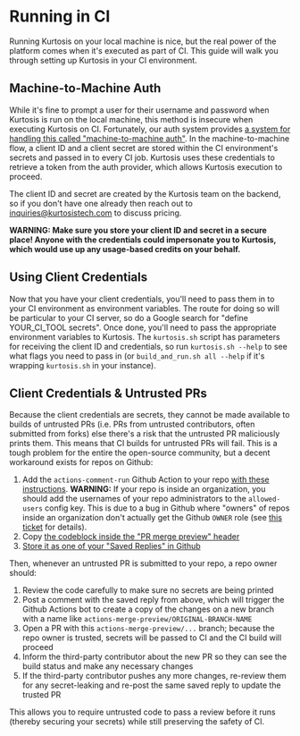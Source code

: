 Running in CI
=============
Running Kurtosis on your local machine is nice, but the real power of the platform comes when it's executed as part of CI. This guide will walk you through setting up Kurtosis in your CI environment.

Machine-to-Machine Auth
-----------------------
While it's fine to prompt a user for their username and password when Kurtosis is run on the local machine, this method is insecure when executing Kurtosis on CI. Fortunately, our auth system provides [a system for handling this called "machine-to-machine auth"](https://auth0.com/docs/flows/client-credentials-flow). In the machine-to-machine flow, a client ID and a client secret are stored within the CI environment's secrets and passed in to every CI job. Kurtosis uses these credentials to retrieve a token from the auth provider, which allows Kurtosis execution to proceed.

The client ID and secret are created by the Kurtosis team on the backend, so if you don't have one already then reach out to [inquiries@kurtosistech.com](mailto:inquiries@kurtosistech.com) to discuss pricing.

**WARNING: Make sure you store your client ID and secret in a secure place! Anyone with the credentials could impersonate you to Kurtosis, which would use up any usage-based credits on your behalf.**

Using Client Credentials
------------------------
Now that you have your client credentials, you'll need to pass them in to your CI environment as environment variables. The route for doing so will be particular to your CI server, so do a Google search for "define YOUR_CI_TOOL secrets". Once done, you'll need to pass the appropriate environment variables to Kurtosis. The `kurtosis.sh` script has parameters for receiving the client ID and credentials, so run `kurtosis.sh --help` to see what flags you need to pass in (or `build_and_run.sh all --help` if it's wrapping `kurtosis.sh` in your instance).

Client Credentials & Untrusted PRs
----------------------------------
Because the client credentials are secrets, they cannot be made available to builds of untrusted PRs (i.e. PRs from untrusted contributors, often submitted from forks) else there's a risk that the untrusted PR maliciously prints them. This means that CI builds for untrusted PRs will fail. This is a tough problem for the entire the open-source community, but a decent workaround exists for repos on Github:

1. Add the `actions-comment-run` Github Action to your repo [with these instructions](https://github.com/mieubrisse/actions-comment-run/tree/allowed-users-for-orgs#introduce-this-action). **WARNING:** If your repo is inside an organization, you should add the usernames of your repo administrators to the `allowed-users` config key. This is due to a bug in Github where "owners" of repos inside an organization don't actually get the Github `OWNER` role (see [this ticket](https://github.community/t/github-actions-have-me-as-contributor-role-when-im-owner/138933/9) for details).
1. Copy [the codeblock inside the "PR merge preview" header](https://github.com/mieubrisse/actions-comment-run/tree/allowed-users-for-orgs#pr-merge-preview)
1. [Store it as one of your "Saved Replies" in Github](https://github.com/mieubrisse/actions-comment-run/tree/allowed-users-for-orgs#tips-saved-replies)

Then, whenever an untrusted PR is submitted to your repo, a repo owner should:

1. Review the code carefully to make sure no secrets are being printed
1. Post a comment with the saved reply from above, which will trigger the Github Actions bot to create a copy of the changes on a new branch with a name like `actions-merge-preview/ORIGINAL-BRANCH-NAME`
1. Open a PR with this `actions-merge-preview/...` branch; because the repo owner is trusted, secrets will be passed to CI and the CI build will proceed
1. Inform the third-party contributor about the new PR so they can see the build status and make any necessary changes
1. If the third-party contributor pushes any more changes, re-review them for any secret-leaking and re-post the same saved reply to update the trusted PR

This allows you to require untrusted code to pass a review before it runs (thereby securing your secrets) while still preserving the safety of CI.
